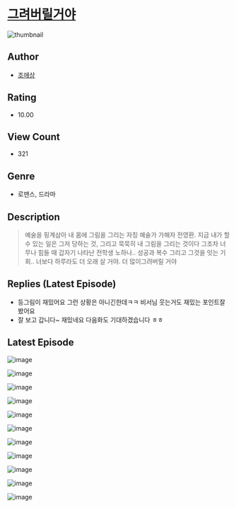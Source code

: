 # [그려버릴거야](https://comic.naver.com/challenge/list?titleId=810071)
![thumbnail](https://image-comic.pstatic.net/user_contents_data/challenge_comic/2023/05/23/363315/upload_4049636784914642787_480x623.jpeg)

## Author
- [조애상](https://comic.naver.com/artistTitle?id=363315)

## Rating
- 10.00

## View Count
- 321

## Genre
- 로맨스, 드라마

## Description
> 예술을 핑계삼아 내 몸에 그림을 그리는 자칭 예술가 가해자 전영환. 지금 내가 할 수 있는 일은 그저 당하는 것, 그리고 묵묵히 내 그림을 그리는 것이다 그조차 너무나 힘들 때 갑자기 나타난 전학생 노하나.. 성공과 복수 그리고 그것을 잇는 기회.. 너보다 하루라도 더 오래 살 거야. 더 많이그려버릴 거야

## Replies (Latest Episode)
- 등그림이 재밌어요 그런 상황은 아니긴한데ㅋㅋ 비서님 웃는거도 재밌는 포인트잘봤어요
- 잘 보고 갑니다~ 재밌네요 다음화도 기대하겠습니다 ㅎㅎ

## Latest Episode
![image](https://image-comic.pstatic.net/user_contents_data/challenge_comic/2023/05/23/363315/upload_3689634899057522739.jpeg)

![image](https://image-comic.pstatic.net/user_contents_data/challenge_comic/2023/05/23/363315/upload_3545289916524408881.jpeg)

![image](https://image-comic.pstatic.net/user_contents_data/challenge_comic/2023/05/23/363315/upload_3630241483504837730.jpeg)

![image](https://image-comic.pstatic.net/user_contents_data/challenge_comic/2023/05/23/363315/upload_7220784438009161011.jpeg)

![image](https://image-comic.pstatic.net/user_contents_data/challenge_comic/2023/05/23/363315/upload_3472387674288107575.jpeg)

![image](https://image-comic.pstatic.net/user_contents_data/challenge_comic/2023/05/23/363315/upload_3990530347752383031.jpeg)

![image](https://image-comic.pstatic.net/user_contents_data/challenge_comic/2023/05/23/363315/upload_4051100247826719033.jpeg)

![image](https://image-comic.pstatic.net/user_contents_data/challenge_comic/2023/05/23/363315/upload_3486742919471261284.jpeg)

![image](https://image-comic.pstatic.net/user_contents_data/challenge_comic/2023/05/23/363315/upload_7220735174784935009.jpeg)

![image](https://image-comic.pstatic.net/user_contents_data/challenge_comic/2023/05/23/363315/upload_4121464598994249010.jpeg)

![image](https://image-comic.pstatic.net/user_contents_data/challenge_comic/2023/05/23/363315/upload_7161623049491461432.jpeg)
